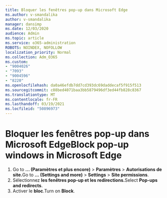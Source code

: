 ```yaml
---
title: Bloquer les fenêtres pop-up dans Microsoft Edge
ms.author: v-smandalika
author: v-smandalika
manager: dansimp
ms.date: 12/03/2020
audience: Admin
ms.topic: article
ms.service: o365-administration
ROBOTS: NOINDEX, NOFOLLOW
localization_priority: Normal
ms.collection: Adm_O365
ms.custom:
- "9004026"
- "7093"
- "9004596"
- "8220"
ms.openlocfilehash: da0a46efdb7dd7cd393dc69daddecaf5f915f513
ms.sourcegitcommit: c08bed4071baa3bb5879496df3ed44fb828c8367
ms.translationtype: MT
ms.contentlocale: fr-FR
ms.lasthandoff: 03/19/2021
ms.locfileid: "50896973"
---
```

# <a name="block-pop-up-windows-in-microsoft-edge"></a><span data-ttu-id="2041e-102">Bloquer les fenêtres pop-up dans Microsoft Edge</span><span class="sxs-lookup"><span data-stu-id="2041e-102">Block pop-up windows in Microsoft Edge</span></span>

1. <span data-ttu-id="2041e-103">Go to **... (Paramètres et plus encore)**  >  **Paramètres**  >  **Autorisations de site.**</span><span class="sxs-lookup"><span data-stu-id="2041e-103">Go to **... (Settings and more)** > **Settings** > **Site permissions**.</span></span>
2. <span data-ttu-id="2041e-104">Sélectionnez **les fenêtres pop-up et les redirections.**</span><span class="sxs-lookup"><span data-stu-id="2041e-104">Select **Pop-ups and redirects**.</span></span>
3. <span data-ttu-id="2041e-105">Activer le **bloc**.</span><span class="sxs-lookup"><span data-stu-id="2041e-105">Turn on **Block**.</span></span>